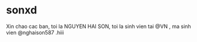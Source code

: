 # sonxd
Xin chao cac ban, toi la NGUYEN HAI SON, toi la sinh vien tai @VN , ma sinh vien @nghaison587 .hiii
